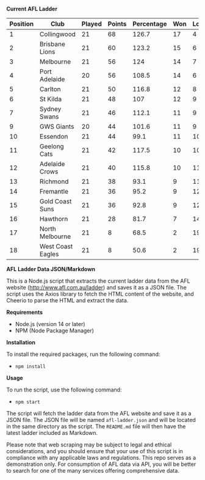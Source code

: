 **Current AFL Ladder**

| Position | Club | Played | Points | Percentage | Won | Lost | Drawn | PF | PA |
| -------- | ---- | ------ | ------ | ---------- | --- | ---- | ----- | -- | -- |
| 1 | Collingwood | 21 | 68 | 126.7 | 17 | 4 | 0 | 1941 | 1532 |
| 2 | Brisbane Lions | 21 | 60 | 123.2 | 15 | 6 | 0 | 1984 | 1611 |
| 3 | Melbourne | 21 | 56 | 124 | 14 | 7 | 0 | 1915 | 1544 |
| 4 | Port Adelaide | 20 | 56 | 108.5 | 14 | 6 | 0 | 1845 | 1700 |
| 5 | Carlton | 21 | 50 | 116.8 | 12 | 8 | 1 | 1758 | 1505 |
| 6 | St Kilda | 21 | 48 | 107 | 12 | 9 | 0 | 1627 | 1520 |
| 7 | Sydney Swans | 21 | 46 | 112.1 | 11 | 9 | 1 | 1920 | 1713 |
| 9 | GWS Giants | 20 | 44 | 101.6 | 11 | 9 | 0 | 1666 | 1640 |
| 10 | Essendon | 21 | 44 | 99.1 | 11 | 10 | 0 | 1771 | 1787 |
| 11 | Geelong Cats | 21 | 42 | 117.5 | 10 | 10 | 1 | 1954 | 1663 |
| 12 | Adelaide Crows | 21 | 40 | 115.8 | 10 | 11 | 0 | 1997 | 1725 |
| 13 | Richmond | 21 | 38 | 93.1 | 9 | 11 | 1 | 1692 | 1817 |
| 14 | Fremantle | 21 | 36 | 95.2 | 9 | 12 | 0 | 1684 | 1768 |
| 15 | Gold Coast Suns | 21 | 36 | 92.8 | 9 | 12 | 0 | 1655 | 1783 |
| 16 | Hawthorn | 21 | 28 | 81.7 | 7 | 14 | 0 | 1570 | 1921 |
| 17 | North Melbourne | 21 | 8 | 68.5 | 2 | 19 | 0 | 1453 | 2120 |
| 18 | West Coast Eagles | 21 | 8 | 50.6 | 2 | 19 | 0 | 1248 | 2466 |

**AFL Ladder Data JSON/Markdown**

This is a Node.js script that extracts the current ladder data from the AFL website (http://www.afl.com.au/ladder) and saves it as a JSON file. The script uses the Axios library to fetch the HTML content of the website, and Cheerio to parse the HTML and extract the data.

**Requirements**

- Node.js (version 14 or later)
- NPM (Node Package Manager)

**Installation**

To install the required packages, run the following command:

 - `npm install`

**Usage**

To run the script, use the following command:

 - `npm start`

The script will fetch the ladder data from the AFL website and save it as a JSON file. The JSON file will be named `afl-ladder.json` and will be located in the same directory as the script. The `README.md` file will then have the latest ladder included as Markdown.

Please note that web scraping may be subject to legal and ethical considerations, and you should ensure that your use of this script is in compliance with any applicable laws and regulations. This repo serves as a demonstration only. For consumption of AFL data via API, you will be better to search for one of the many services offering comprehensive data.
